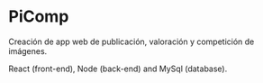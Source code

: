 # PiComp
Creación de app web de publicación, valoración y competición de imágenes.

React (front-end), Node (back-end) and MySql (database).